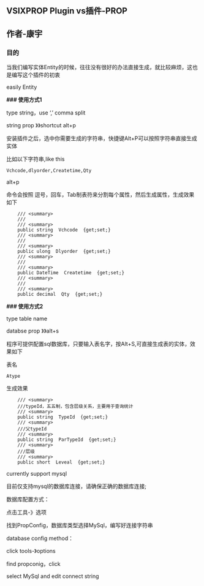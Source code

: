 ## VSIXPROP Plugin vs插件-PROP
## 作者-康宇

### 目的

当我们编写实体Entity的时候，往往没有很好的办法直接生成，就比较麻烦，这也是编写这个插件的初衷

easily Entity 

**### 使用方式1**

type string，use  ‘,’ comma  split

string prop 》》shortcut  alt+p

安装插件之后，选中你需要生成的字符串，快捷键Alt+P可以按照字符串直接生成实体

比如以下字符串,like this

```  
Vchcode,dlyorder,Createtime,Qty
```
alt+p

命令会按照 逗号，回车，Tab制表符来分割每个属性，然后生成属性，生成效果如下

```
    /// <summary>
    ///
    /// <summary>
    public string  Vchcode  {get;set;}
    /// <summary>
    ///
    /// <summary>
    public ulong  Dlyorder  {get;set;}
    /// <summary>
    ///
    /// <summary>
    public DateTime  Createtime  {get;set;}
    /// <summary>
    ///
    /// <summary>
    public decimal  Qty  {get;set;}
```

**### 使用方式2**

type table name

databse prop 》》alt+s


程序可提供配置sql数据库，只要输入表名字，按Alt+S,可直接生成表的实体，效果如下

表名 

```
Atype
```


生成效果

```
    /// <summary>
    ///typeId，五五制，包含层级关系，主要用于查询统计
    /// <summary>
    public string  TypeId  {get;set;}
    /// <summary>
    ///父typeId
    /// <summary>
    public string  ParTypeId  {get;set;}
    /// <summary>
    ///层级
    /// <summary>
    public short  Leveal  {get;set;}
```
currently support mysql

目前仅支持mysql的数据库连接，请确保正确的数据库连接;

数据库配置方式：

点击工具-》选项

找到PropConfig，数据库类型选择MySql，编写好连接字符串


database config method：

click tools-》options

find propconig，click

select MySql and edit connect string






